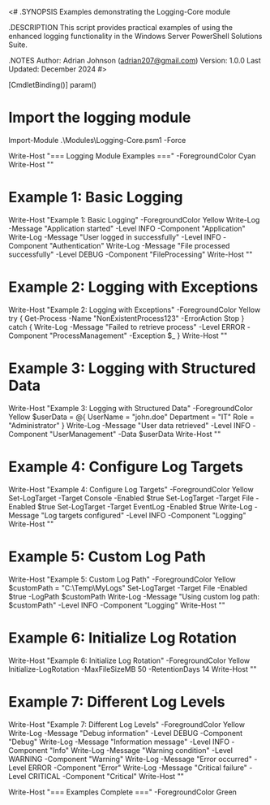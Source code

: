 <#
.SYNOPSIS
    Examples demonstrating the Logging-Core module

.DESCRIPTION
    This script provides practical examples of using the enhanced logging
    functionality in the Windows Server PowerShell Solutions Suite.

.NOTES
    Author: Adrian Johnson (adrian207@gmail.com)
    Version: 1.0.0
    Last Updated: December 2024
#>

[CmdletBinding()]
param()

# Import the logging module
Import-Module .\Modules\Logging-Core.psm1 -Force

Write-Host "=== Logging Module Examples ===" -ForegroundColor Cyan
Write-Host ""

# Example 1: Basic Logging
Write-Host "Example 1: Basic Logging" -ForegroundColor Yellow
Write-Log -Message "Application started" -Level INFO -Component "Application"
Write-Log -Message "User logged in successfully" -Level INFO -Component "Authentication"
Write-Log -Message "File processed successfully" -Level DEBUG -Component "FileProcessing"
Write-Host ""

# Example 2: Logging with Exceptions
Write-Host "Example 2: Logging with Exceptions" -ForegroundColor Yellow
try {
    Get-Process -Name "NonExistentProcess123" -ErrorAction Stop
} catch {
    Write-Log -Message "Failed to retrieve process" -Level ERROR -Component "ProcessManagement" -Exception $_
}
Write-Host ""

# Example 3: Logging with Structured Data
Write-Host "Example 3: Logging with Structured Data" -ForegroundColor Yellow
$userData = @{
    UserName = "john.doe"
    Department = "IT"
    Role = "Administrator"
}
Write-Log -Message "User data retrieved" -Level INFO -Component "UserManagement" -Data $userData
Write-Host ""

# Example 4: Configure Log Targets
Write-Host "Example 4: Configure Log Targets" -ForegroundColor Yellow
Set-LogTarget -Target Console -Enabled $true
Set-LogTarget -Target File -Enabled $true
Set-LogTarget -Target EventLog -Enabled $true
Write-Log -Message "Log targets configured" -Level INFO -Component "Logging"
Write-Host ""

# Example 5: Custom Log Path
Write-Host "Example 5: Custom Log Path" -ForegroundColor Yellow
$customPath = "C:\Temp\MyLogs"
Set-LogTarget -Target File -Enabled $true -LogPath $customPath
Write-Log -Message "Using custom log path: $customPath" -Level INFO -Component "Logging"
Write-Host ""

# Example 6: Initialize Log Rotation
Write-Host "Example 6: Initialize Log Rotation" -ForegroundColor Yellow
Initialize-LogRotation -MaxFileSizeMB 50 -RetentionDays 14
Write-Host ""

# Example 7: Different Log Levels
Write-Host "Example 7: Different Log Levels" -ForegroundColor Yellow
Write-Log -Message "Debug information" -Level DEBUG -Component "Debug"
Write-Log -Message "Information message" -Level INFO -Component "Info"
Write-Log -Message "Warning condition" -Level WARNING -Component "Warning"
Write-Log -Message "Error occurred" -Level ERROR -Component "Error"
Write-Log -Message "Critical failure" -Level CRITICAL -Component "Critical"
Write-Host ""

Write-Host "=== Examples Complete ===" -ForegroundColor Green

